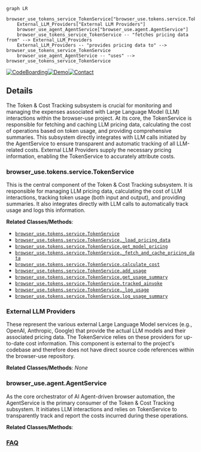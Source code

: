 ```mermaid
graph LR
    browser_use_tokens_service_TokenService["browser_use.tokens.service.TokenService"]
    External_LLM_Providers["External LLM Providers"]
    browser_use_agent_AgentService["browser_use.agent.AgentService"]
    browser_use_tokens_service_TokenService -- "fetches pricing data from" --> External_LLM_Providers
    External_LLM_Providers -- "provides pricing data to" --> browser_use_tokens_service_TokenService
    browser_use_agent_AgentService -- "uses" --> browser_use_tokens_service_TokenService
```

[![CodeBoarding](https://img.shields.io/badge/Generated%20by-CodeBoarding-9cf?style=flat-square)](https://github.com/CodeBoarding/CodeBoarding)[![Demo](https://img.shields.io/badge/Try%20our-Demo-blue?style=flat-square)](https://www.codeboarding.org/demo)[![Contact](https://img.shields.io/badge/Contact%20us%20-%20contact@codeboarding.org-lightgrey?style=flat-square)](mailto:contact@codeboarding.org)

## Details

The Token & Cost Tracking subsystem is crucial for monitoring and managing the expenses associated with Large Language Model (LLM) interactions within the browser-use project. At its core, the TokenService is responsible for fetching and caching LLM pricing data, calculating the cost of operations based on token usage, and providing comprehensive summaries. This subsystem directly integrates with LLM calls initiated by the AgentService to ensure transparent and automatic tracking of all LLM-related costs. External LLM Providers supply the necessary pricing information, enabling the TokenService to accurately attribute costs.

### browser_use.tokens.service.TokenService
This is the central component of the Token & Cost Tracking subsystem. It is responsible for managing LLM pricing data, calculating the cost of LLM interactions, tracking token usage (both input and output), and providing summaries. It also integrates directly with LLM calls to automatically track usage and logs this information.


**Related Classes/Methods**:

- <a href="https://github.com/browser-use/browser-use/blob/main/browser_use/tokens/service.py" target="_blank" rel="noopener noreferrer">`browser_use.tokens.service.TokenService`</a>
- <a href="https://github.com/browser-use/browser-use/blob/main/browser_use/tokens/service.py" target="_blank" rel="noopener noreferrer">`browser_use.tokens.service.TokenService._load_pricing_data`</a>
- <a href="https://github.com/browser-use/browser-use/blob/main/browser_use/tokens/service.py" target="_blank" rel="noopener noreferrer">`browser_use.tokens.service.TokenService.get_model_pricing`</a>
- <a href="https://github.com/browser-use/browser-use/blob/main/browser_use/tokens/service.py" target="_blank" rel="noopener noreferrer">`browser_use.tokens.service.TokenService._fetch_and_cache_pricing_data`</a>
- <a href="https://github.com/browser-use/browser-use/blob/main/browser_use/tokens/service.py" target="_blank" rel="noopener noreferrer">`browser_use.tokens.service.TokenService.calculate_cost`</a>
- <a href="https://github.com/browser-use/browser-use/blob/main/browser_use/tokens/service.py" target="_blank" rel="noopener noreferrer">`browser_use.tokens.service.TokenService.add_usage`</a>
- <a href="https://github.com/browser-use/browser-use/blob/main/browser_use/tokens/service.py" target="_blank" rel="noopener noreferrer">`browser_use.tokens.service.TokenService.get_usage_summary`</a>
- <a href="https://github.com/browser-use/browser-use/blob/main/browser_use/tokens/service.py" target="_blank" rel="noopener noreferrer">`browser_use.tokens.service.TokenService.tracked_ainvoke`</a>
- <a href="https://github.com/browser-use/browser-use/blob/main/browser_use/tokens/service.py" target="_blank" rel="noopener noreferrer">`browser_use.tokens.service.TokenService._log_usage`</a>
- <a href="https://github.com/browser-use/browser-use/blob/main/browser_use/tokens/service.py" target="_blank" rel="noopener noreferrer">`browser_use.tokens.service.TokenService.log_usage_summary`</a>


### External LLM Providers
These represent the various external Large Language Model services (e.g., OpenAI, Anthropic, Google) that provide the actual LLM models and their associated pricing data. The TokenService relies on these providers for up-to-date cost information. This component is external to the project's codebase and therefore does not have direct source code references within the browser-use repository.


**Related Classes/Methods**: _None_

### browser_use.agent.AgentService
As the core orchestrator of AI Agent-driven browser automation, the AgentService is the primary consumer of the Token & Cost Tracking subsystem. It initiates LLM interactions and relies on TokenService to transparently track and report the costs incurred during these operations.


**Related Classes/Methods**:





### [FAQ](https://github.com/CodeBoarding/GeneratedOnBoardings/tree/main?tab=readme-ov-file#faq)